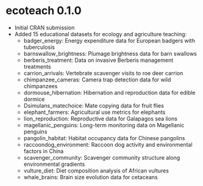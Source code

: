 # ecoteach 0.1.0

* Initial CRAN submission
* Added 15 educational datasets for ecology and agriculture teaching:
  * badger_energy: Energy expenditure data for European badgers with tuberculosis
  * barnswallow_brightness: Plumage brightness data for barn swallows
  * berberis_treatment: Data on invasive Berberis management treatments
  * carrion_arrivals: Vertebrate scavenger visits to roe deer carrion
  * chimpanzee_cameras: Camera trap detection data for wild chimpanzees
  * dormouse_hibernation: Hibernation and reproduction data for edible dormice
  * Dsimulans_matechoice: Mate copying data for fruit flies
  * elephant_farmers: Agricultural use metrics for elephants
  * lion_reproduction: Reproductive data for Galapagos sea lions
  * magellanic_penguins: Long-term monitoring data on Magellanic penguins
  * pangolin_habitat: Habitat occupancy data for Chinese pangolins
  * raccoondog_environment: Raccoon dog activity and environmental factors in China
  * scavenger_community: Scavenger community structure along environmental gradients
  * vulture_diet: Diet composition analysis of African vultures
  * whale_brains: Brain size evolution data for cetaceans